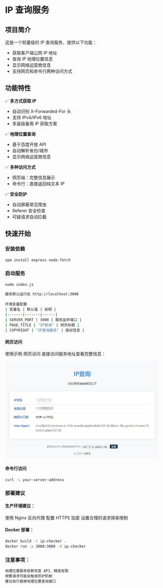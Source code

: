 # IP 查询服务

## 项目简介

这是一个轻量级的 IP 查询服务，提供以下功能：
- 获取客户端公网 IP 地址
- 查询 IP 地理位置信息
- 显示网络运营商信息
- 支持网页和命令行两种访问方式

## 功能特性

✅ **多方式获取 IP**  
- 自动识别 X-Forwarded-For 头
- 支持 IPv4/IPv6 地址
- 多层级备用 IP 获取方案

✅ **地理位置查询**  
- 基于百度开放 API
- 自动解析省份/城市
- 显示网络运营商信息

✅ **多种访问方式**  
- 网页端：完整信息展示
- 命令行：直接返回纯文本 IP

✅ **安全防护**  
- 自动屏蔽常见爬虫
- Referer 安全检查
- 可疑请求自动拦截

## 快速开始

### 安装依赖
```bash
npm install express node-fetch
```

### 启动服务
```bash
node index.js
```
```bash
服务默认运行在 http://localhost:3000

环境变量配置
| 变量名 | 默认值 | 说明 | 
|-------|-------|------|
| SERVER_PORT | 3000 | 服务监听端口 |
| PAGE_TITLE | "IP查询" | 网页标题 |
| COPYRIGHT | "IP查询服务" | 版权信息 |
```
#### 网页访问
使用示例
网页访问
直接访问服务地址查看完整信息：

![image-20250514172330900](https://github.com/pospos369/ipcheck/blob/main/images/image-20250514172330900.png)

#### 命令行访问
```bash
curl -L your-server-address
```

### 部署建议
#### 生产环境建议：

使用 Nginx 反向代理
配置 HTTPS 加密
设置合理的请求频率限制

#### Docker 部署：
```bash
docker build -t ip-checker .
docker run -p 3000:3000 -d ip-checker
```
### 注意事项：
```bash
地理位置服务依赖百度 API，精度有限
频繁请求可能会触发防护机制
建议自行替换地理位置查询接口
```